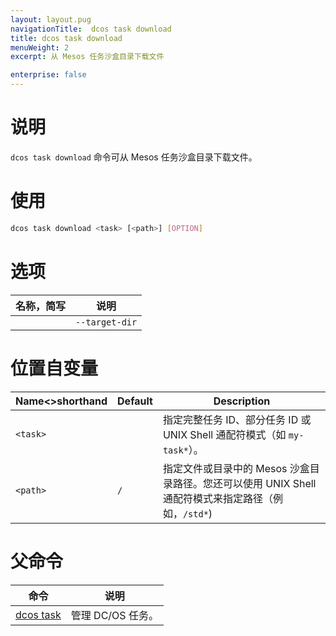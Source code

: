 ```yaml
---
layout: layout.pug
navigationTitle:  dcos task download
title: dcos task download
menuWeight: 2
excerpt: 从 Mesos 任务沙盒目录下载文件

enterprise: false
---
```


# 说明
`dcos task download` 命令可从 Mesos 任务沙盒目录下载文件。

# 使用

```bash
dcos task download <task> [<path>] [OPTION]
```

# 选项

| 名称，简写 | 说明 |
|---------|-------------|
| | `--target-dir`   | 指定下载的目标目录。默认为当前工作目录 (`$PWD`)。 |


# 位置自变量

| Name<>shorthand | Default | Description |
|---------|-------------|-------------|
| `<task>`   |             | 指定完整任务 ID、部分任务 ID 或 UNIX Shell 通配符模式（如 `my-task*`）。 |
| `<path>`   |     `/`      | 指定文件或目录中的 Mesos 沙盒目录路径。您还可以使用 UNIX Shell 通配符模式来指定路径（例如，`/std*`)|

# 父命令

| 命令 | 说明 |
|---------|-------------|
| [dcos task](/mesosphere/dcos/cn/2.0/cli/command-reference/dcos-task/) | 管理 DC/OS 任务。|
